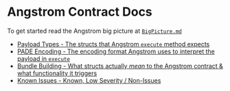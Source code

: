# Angstrom Contract Docs

To get started read the Angstrom big picture at [`BigPicture.md`](./BigPicture.md)

- [Payload Types - The structs that Angstrom `execute` method expects](./payload-types.md)
- [PADE Encoding - The encoding format Angstrom uses to interpret the payload in `execute`](./pade-encoding-format.md)
- [Bundle Building - What structs actually *mean* to the Angstrom contract & what functionality it triggers](./bundle-building.md)
- [Known Issues - Known, Low Severity / Non-Issues](./known-issues.md)
